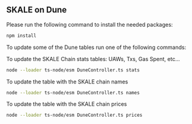 ## SKALE on Dune

Please run the following command to install the needed packages:
```sh
npm install
```

To update some of the Dune tables run one of the following commands:

To update the SKALE Chain stats tables: UAWs, Txs, Gas Spent, etc...
```sh
node --loader ts-node/esm DuneController.ts stats
```

To update the table with the SKALE chain names
```sh
node --loader ts-node/esm DuneController.ts names
```

To update the table with the SKALE chain prices
```sh
node --loader ts-node/esm DuneController.ts prices
```

